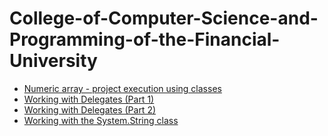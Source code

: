 # College-of-Computer-Science-and-Programming-of-the-Financial-University

<!-- + [Отчет о прохождении учебной практики по профессиональному модулю 
ПМ.01 Разработка программных модулей для программного обеспечения для компьютерных систем по специальности 
09.02.03 Программирование в компьютерных системах](https://github.com/BernikovaLera/College-of-Computer-Science-and-Programming-of-the-Financial-University/blob/main/%D0%94%D0%BE%D0%BA%D1%83%D0%BC%D0%B5%D0%BD%D1%82%D0%B0%D1%86%D0%B8%D1%8F%20%D0%BA%20%D0%BF%D1%80%D0%BE%D0%B5%D0%BA%D1%82%D0%B0%D0%BC%20%D0%BF%D0%BE%20%D0%A3%D1%87%D0%B5%D0%B1%D0%BD%D0%BE%D0%B9%20%D0%BF%D1%80%D0%B0%D0%BA%D1%82%D0%B8%D0%BA%D0%B5.docx) -->


+ [Numeric array - project execution using classes](https://github.com/BernikovaLera/College-of-Computer-Science-and-Programming-of-the-Financial-University/tree/main/Projects%20in%20C%23/Numeric%20array%20-%20project%20execution%20using%20classes)
+ [Working with Delegates (Part 1)](https://github.com/BernikovaLera/College-of-Computer-Science-and-Programming-of-the-Financial-University/tree/main/Projects%20in%20C%23/Working%20with%20Delegates%20(Part%201))
+ [Working with Delegates (Part 2)](https://github.com/BernikovaLera/College-of-Computer-Science-and-Programming-of-the-Financial-University/tree/main/Projects%20in%20C%23/Working%20with%20Delegates%20(Part%201))
+ [Working with the System.String class](https://github.com/BernikovaLera/College-of-Computer-Science-and-Programming-of-the-Financial-University/tree/main/Projects%20in%20C%23/Working%20with%20the%20System.String%20class)